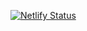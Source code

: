 [![Netlify Status](https://api.netlify.com/api/v1/badges/69debd64-bf21-438d-8cad-aa7e8e96b510/deploy-status)](https://app.netlify.com/sites/brave-shockley-65f3d6/deploys)
